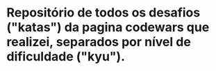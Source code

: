 # Repositório de todos os desafios ("katas") da pagina codewars que realizei, separados por nível de dificuldade ("kyu").
